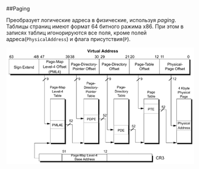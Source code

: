 ##Paging

Преобразует логические адреса в физические, используя *paging*. Таблицы страниц имеют формат 64 битного ражима x86. При этом в записях таблиц игонорируются все поля, кроме полей адреса(`PhysicalAddress`) и флага присутствия(`P`).

![Paging](pic.png "Картинка из инета")	